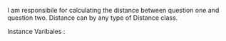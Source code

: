 I am responsibile for calculating the distance between question one and question two. 
Distance can by any type of Distance class.

Instance Varibales :
	<questionOne> 
	<questionTwo>